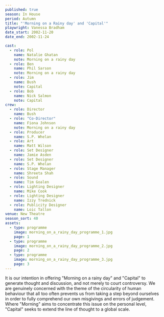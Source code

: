 ```yaml
---
published: true
season: In House
period: Autumn
title: "'Morning on a Rainy day' and 'Capital'"
playwright: Vanessa Bradham
date_start: 2002-11-20
date_end: 2002-11-24

cast:
  - role: Pol
    name: Natalie Ghatan
    note: Morning on a rainy day
  - role: Ben
    name: Phil Sarson
    note: Morning on a rainy day
  - role: Jim
    name: Bush
    note: Capital
  - role: Bob
    name: Nick Salmon
    note: Capital
crew:
  - role: Director
    name: Bush
  - role: "Co-Director"
    name: Fiona Johnson
    note: Morning on a rainy day
  - role: Producer
    name: S.P. Whelan
  - role: Art
    name: Matt Wilson
  - role: Set Designer
    name: Jamie Asden
  - role: Set Designer
    name: S.P. Whelan
  - role: Stage Manager
    name: Shreeta Shah
  - role: Sound
    name: Tim Goalen
  - role: Lighting Designer
    name: Mike Cook
  - role: Lighting Designer
    name: Izzy Trednick
  - role: Publicity Designer
    name: Loic Tallon
venue: New Theatre
season_sort: 40
assets:
  - type: programme
    image: morning_on_a_rainy_day_programme_1.jpg
    page: 1
  - type: programme
    image: morning_on_a_rainy_day_programme_2.jpg
    page: 2
  - type: programme
    image: morning_on_a_rainy_day_programme_3.jpg
    page: 3
---
```



It is our intention in offering "Morning on a rainy day" and "Capital" to generate thought and discussion, and not merely to court controversy. We are genuinely concerned with the theme of the circularity of human behaviour that all too often prevents us from taking a step beyond ourselves in order to fully comprehend our own misgivings and errors of judgement. Where "Morning" aims to concentrate this issue on the personal level, "Capital" seeks to extend the line of thought to a global scale.

